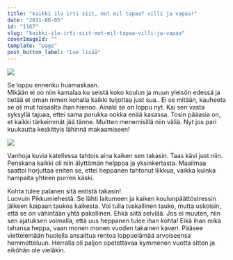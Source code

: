 ```yaml
---
title: "kaikki ilo irti siit, mut mil tapaa? villi ja vapaa!"
date: "2011-06-05"
id: "1167"
slug: "kaikki-ilo-irti-siit-mut-mil-tapaa-villi-ja-vapaa"
coverImageId: ""
template: "page"
post_button_label: "Lue lisää"
---
```


[![](images/P%25C3%25A4%25C3%25A4tt%25C3%25B6jutut+023.png)](http://3.bp.blogspot.com/-HaqfbHbdo4Y/TeuhDS3em6I/AAAAAAAAAGg/59W5YspCJPw/s1600/P%25C3%25A4%25C3%25A4tt%25C3%25B6jutut+023.png)

  
Se loppu ennenku huamaskaan.  
Mikään ei oo niin kamalaa ku seistä koko koulun ja muun yleisön edessä ja tietää et oman nimen kohalla kaikki tuijottaa just sua.. Ei se mitään, kauheeta se oli mut toisaalta ihan hienoo. Ainaki se on loppu nyt. Kai sen vasta syksyllä tajuaa, ettei sama porukka ookka enää kasassa. Tosin pääasia on, et kaikki tärkeimmät jää tänne. Muitten menemisillä niin väliä. Nyt jos pari kuukautta keskittyis lähinnä makaamiseen!  
  

[![](images/nimet%25C3%25B6n38.png)](http://1.bp.blogspot.com/-5Nj21cdsWeI/Teum6DMzyvI/AAAAAAAAAGs/SQEXSxVsMgk/s1600/nimet%25C3%25B6n38.png)

  

Vanhoja kuvia katellessa tahtois aina kaiken sen takasin. Taas kävi just niin. Penskana kaikki oli niin älyttömän helppoa ja yksinkertasta. Maailmaa saattoi horjuttaa eniten se, ettei heppanen tahtonut liikkua, vaikka kuinka hampaita yhteen purren käski.  
  
Kohta tulee palanen sitä entistä takasin!  
Luovuin Pikkumiehestä. Se lähti laitumeen ja kaiken koulunpäättöstressin jälkeen kaipaan taukoa kaikesta. Voi tulla tuskallinen tauko, mutta uskoisin, että se on vähintään yhtä pakollinen. Ehkä siitä selviää. Jos ei muuten, niin sen ajatuksen voimalla, että uus heppanen tulee ihan kohta! Eikä ihan mikä tahansa heppa, vaan monen monen vuoden takainen kaveri. Pääsee viettelemään huolella ansaittua rentoa loppuelämää arvoiseensa hemmotteluun. Herralla oli paljon opetettavaa kymmenen vuotta sitten ja eiköhän ole vieläkin.
